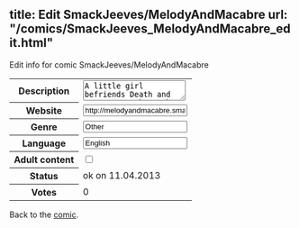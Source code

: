 title: Edit SmackJeeves/MelodyAndMacabre
url: "/comics/SmackJeeves_MelodyAndMacabre_edit.html"
---
Edit info for comic SmackJeeves/MelodyAndMacabre

<form name="comic" action="http://gaepostmail.appengine.com/comic" name="post">
<table class="comicinfo">
<tr>
<th>Description</th><td><textarea name="description">A little girl befriends Death and encounters those who seek him. An odd little series about obsession and... you guessed it... death.</textarea></td>
</tr>
<tr>
<th>Website</th><td><input type="text" name="url" value="http://melodyandmacabre.smackjeeves.com/comics/"/></td>
</tr>
<tr>
<th>Genre</th><td><input type="text" name="genre" value="Other"/></td>
</tr>
<tr>
<th>Language</th><td><input type="text" name="language" value="English"/></td>
</tr>
<tr>
<th>Adult content</th><td><input type="checkbox" name="adult" value="adult" /></td>
</tr>
<tr>
<th>Status</th><td>ok on 11.04.2013</td>
</tr>
<tr>
<th>Votes</th><td>0</div></td>
</tr>
</table>
</form>

Back to the [comic](/comics/SmackJeeves_MelodyAndMacabre.html).
